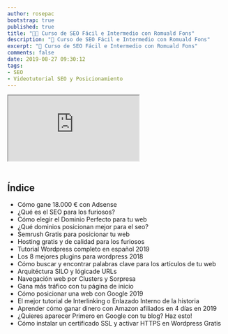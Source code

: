 ```yaml
---
author: rosepac
bootstrap: true
published: true
title: "👨‍🏫 Curso de SEO Fácil e Intermedio con Romuald Fons"
description: "🚀 Curso de SEO Fácil e Intermedio con Romuald Fons"
excerpt: "🚀 Curso de SEO Fácil e Intermedio con Romuald Fons"
comments: false
date: 2019-08-27 09:30:12
tags:
- SEO
- Videotutorial SEO y Posicionamiento
---
```


<div class="embed-responsive embed-responsive-16by9">
  <iframe class="embed-responsive-item" src="https://www.youtube-nocookie.com/embed/videoseries?list=PLTlBeKQnFKtIU7Ap4jNX513lI1bC9m01X" allowfullscreen></iframe>
</div><br/>

## Índice
- Cómo gane 18.000 € con Adsense
- ¿Qué es el SEO para los furiosos?
- Cómo elegir el Dominio Perfecto para tu web
- ¿Qué dominios posicionan mejor para el seo?
- Semrush Gratis para posicionar tu web
- Hosting gratis y de calidad para los furiosos
- Tutorial Wordpress completo en español 2019
- Los 8 mejores plugins para wordpress 2018
- Cómo buscar y encontrar palabras clave para los artículos de tu web
- Arquitéctura SILO y lógicade URLs
- Navegación web por Clusters y Sorpresa
- Gana más tráfico con tu página de inicio
- Cómo posicionar una web con Google 2019
- El mejor tutorial de Interlinking o Enlazado Interno de la historia
- Aprender cómo ganar dinero con Amazon afiliados en 4 días en 2019
- ¿Quieres aparecer Primero en Google con tu blog? Haz esto!
- Cómo instalar un certificado SSL y activar HTTPS en Wordpress Gratis